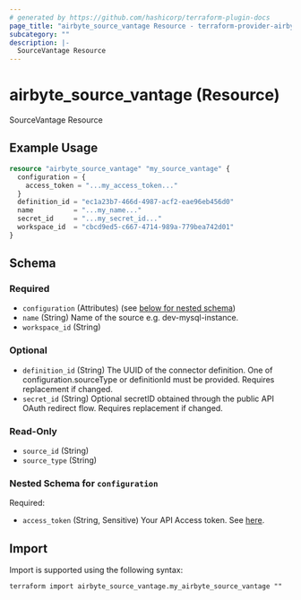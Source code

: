 ```yaml
---
# generated by https://github.com/hashicorp/terraform-plugin-docs
page_title: "airbyte_source_vantage Resource - terraform-provider-airbyte"
subcategory: ""
description: |-
  SourceVantage Resource
---
```


# airbyte_source_vantage (Resource)

SourceVantage Resource

## Example Usage

```terraform
resource "airbyte_source_vantage" "my_source_vantage" {
  configuration = {
    access_token = "...my_access_token..."
  }
  definition_id = "ec1a23b7-466d-4987-acf2-eae96eb456d0"
  name          = "...my_name..."
  secret_id     = "...my_secret_id..."
  workspace_id  = "cbcd9ed5-c667-4714-989a-779bea742d01"
}
```

<!-- schema generated by tfplugindocs -->
## Schema

### Required

- `configuration` (Attributes) (see [below for nested schema](#nestedatt--configuration))
- `name` (String) Name of the source e.g. dev-mysql-instance.
- `workspace_id` (String)

### Optional

- `definition_id` (String) The UUID of the connector definition. One of configuration.sourceType or definitionId must be provided. Requires replacement if changed.
- `secret_id` (String) Optional secretID obtained through the public API OAuth redirect flow. Requires replacement if changed.

### Read-Only

- `source_id` (String)
- `source_type` (String)

<a id="nestedatt--configuration"></a>
### Nested Schema for `configuration`

Required:

- `access_token` (String, Sensitive) Your API Access token. See <a href="https://vantage.readme.io/reference/authentication">here</a>.

## Import

Import is supported using the following syntax:

```shell
terraform import airbyte_source_vantage.my_airbyte_source_vantage ""
```
